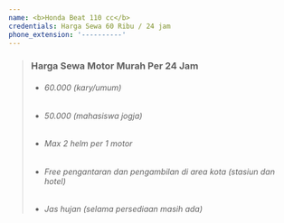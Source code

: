 ```yaml
---
name: <b>Honda Beat 110 cc</b>
credentials: Harga Sewa 60 Ribu / 24 jam
phone_extension: '----------'
---
```


> ### **Harga Sewa Motor Murah Per 24 Jam**
>
>
> * ###### 60\.000 (kary/umum)
> * ###### 50\.000 (mahasiswa jogja)
> * ###### Max 2 helm per 1 motor
> * ###### Free pengantaran dan pengambilan di area kota (stasiun dan hotel)
> * ###### Jas hujan (selama persediaan masih ada)

&nbsp;